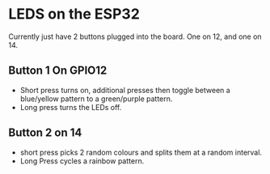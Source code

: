 # LEDS on the ESP32

Currently just have 2 buttons plugged into the board.
One on 12, and one on 14.

## Button 1 On GPIO12

-   Short press turns on, additional presses then toggle between a blue/yellow pattern to a green/purple pattern.
-   Long press turns the LEDs off.

## Button 2 on 14

-   short press picks 2 random colours and splits them at a random interval.
-   Long Press cycles a rainbow pattern.
